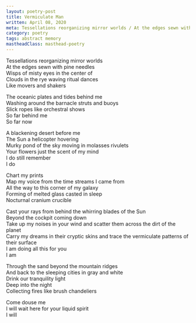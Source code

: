 ```yaml
---
layout: poetry-post
title: Vermiculate Man
written: April 08, 2020
meta: Tessellations reorganizing mirror worlds / At the edges sewn with pine needles
category: poetry
tags: abstract memory
mastheadClass: masthead-poetry
---
```


Tessellations reorganizing mirror worlds <br>
At the edges sewn with pine needles <br>
Wisps of misty eyes in the center of <br>
Clouds in the rye waving ritual dances <br>
Like movers and shakers

The oceanic plates and tides behind me <br>
Washing around the barnacle struts and buoys <br>
Slick ropes like orchestral shows <br>
So far behind me <br>
So far now

A blackening desert before me <br>
The Sun a helicopter hovering <br>
Murky pond of the sky moving in molasses rivulets <br>
Your flowers just the scent of my mind <br>
I do still remember <br>
I do

Chart my prints <br>
Map my voice from the time streams I came from <br>
All the way to this corner of my galaxy <br>
Forming of melted glass casted in sleep <br>
Nocturnal cranium crucible

Cast your rays from behind the whirring blades of the Sun <br>
Beyond the cockpit coming down <br>
Take up my noises in your wind and scatter them across the dirt of the planet <br>
Carry my dreams in their cryptic skins and trace the vermiculate patterns of their surface <br>
I am doing all this for you <br>
I am

Through the sand beyond the mountain ridges <br>
And back to the sleeping cities in gray and white <br>
Drink our tranquility light <br>
Deep into the night <br>
Collecting fires like brush chandeliers

Come douse me <br>
I will wait here for your liquid spirit <br>
I will
